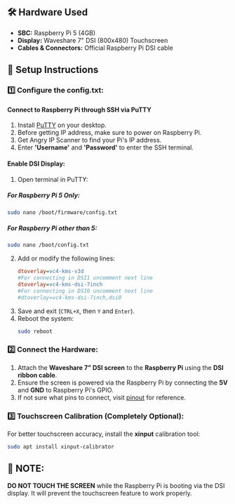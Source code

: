 ## 🛠 Hardware Used

- **SBC:** Raspberry Pi 5 (4GB)
- **Display:** Waveshare 7" DSI (800x480) Touchscreen
- **Cables & Connectors:** Official Raspberry Pi DSI cable

## 🔧 Setup Instructions

### 1️⃣ Configure the config.txt:

#### Connect to Raspberry Pi through SSH via PuTTY
1. Install [PuTTY](https://www.putty.org) on your desktop.
2. Before getting IP address, make sure to power on Raspberry Pi.
3. Get Angry IP Scanner to find your Pi's IP address.
4. Enter **'Username'** and **'Password'** to enter the SSH terminal.

#### Enable DSI Display:

1. Open terminal in PuTTY:
##### *For Raspberry Pi 5 Only*:
   ```bash
   sudo nano /boot/firmware/config.txt
   ```
##### *For Raspberry Pi other than 5*:
   ```bash
   sudo nano /boot/config.txt
   ```
2. Add or modify the following lines:
   ```ini
   dtoverlay=vc4-kms-v3d
   #For connecting in DSI1 uncomment next line 
   dtoverlay=vc4-kms-dsi-7inch
   #For connecting in DSI0 uncomment next line
   #dtoverlay=vc4-kms-dsi-7inch,dsi0
   ```
3. Save and exit (`CTRL+X`, then `Y` and `Enter`).
4. Reboot the system:
   ```bash
   sudo reboot
   ```

### 2️⃣ Connect the Hardware:

1. Attach the **Waveshare 7" DSI screen** to the **Raspberry Pi** using the **DSI ribbon cable**.
2. Ensure the screen is powered via the Raspberry Pi by connecting the **5V** and **GND** to Raspberry Pi's GPIO.
3. If not sure what pins to connect, visit [pinout](https://pinout.xyz) for reference.

### 3️⃣ Touchscreen Calibration (Completely Optional):

For better touchscreen accuracy, install the **xinput** calibration tool:

```bash
sudo apt install xinput-calibrator
```

## 📝 NOTE:
**DO NOT TOUCH THE SCREEN** while the Raspberry Pi is booting via the DSI display. It will prevent the touchscreen feature to work properly. 



